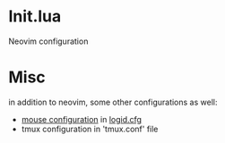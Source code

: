 # Init.lua
Neovim configuration
# Misc
in addition to neovim, some other configurations as well:
- [mouse configuration](https://github.com/PixlOne/logiops) in [logid.cfg](https://github.com/ImTalos/init.lua/blob/main/logid.cfg)
- tmux configuration in 'tmux.conf' file


